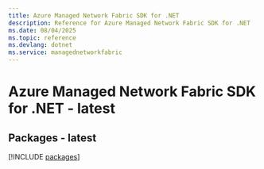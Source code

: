 ```yaml
---
title: Azure Managed Network Fabric SDK for .NET
description: Reference for Azure Managed Network Fabric SDK for .NET
ms.date: 08/04/2025
ms.topic: reference
ms.devlang: dotnet
ms.service: managednetworkfabric
---
```

# Azure Managed Network Fabric SDK for .NET - latest
## Packages - latest
[!INCLUDE [packages](managed-network-fabric-index.md)]